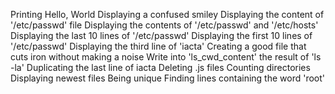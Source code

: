 Printing Hello, World
Displaying a confused smiley
Displaying the content of '/etc/passwd' file
Displaying the contents of '/etc/passwd' and '/etc/hosts'
Displaying the last 10 lines of '/etc/passwd'
Displaying the first 10 lines of '/etc/passwd'
Displaying the third line of 'iacta'
Creating a good file that cuts iron without making a noise
Write into 'ls_cwd_content' the result of 'ls -la'
Duplicating the last line of iacta
Deleting .js files
Counting directories
Displaying newest files
Being unique
Finding lines containing the word 'root' 
